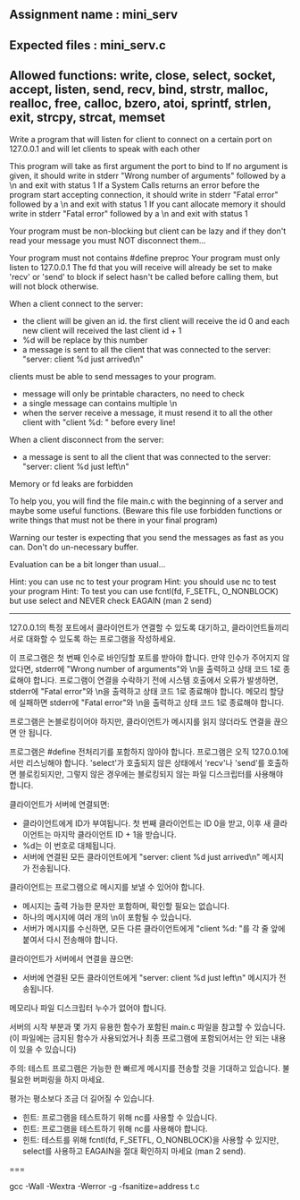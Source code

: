 Assignment name  : mini_serv
--------------------------------------------------------------------------------
Expected files   : mini_serv.c
--------------------------------------------------------------------------------
Allowed functions: write, close, select, socket, accept, listen, send, recv, bind, strstr, malloc, realloc, free, calloc, bzero, atoi, sprintf, strlen, exit, strcpy, strcat, memset
--------------------------------------------------------------------------------

Write a program that will listen for client to connect on a certain port on 127.0.0.1 and will let clients to speak with each other

This program will take as first argument the port to bind to
If no argument is given, it should write in stderr "Wrong number of arguments" followed by a \n and exit with status 1
If a System Calls returns an error before the program start accepting connection, it should write in stderr "Fatal error" followed by a \n and exit with status 1
If you cant allocate memory it should write in stderr "Fatal error" followed by a \n and exit with status 1

Your program must be non-blocking but client can be lazy and if they don't read your message you must NOT disconnect them...

Your program must not contains #define preproc
Your program must only listen to 127.0.0.1
The fd that you will receive will already be set to make 'recv' or 'send' to block if select hasn't be called before calling them, but will not block otherwise. 

When a client connect to the server:
- the client will be given an id. the first client will receive the id 0 and each new client will received the last client id + 1
- %d will be replace by this number
- a message is sent to all the client that was connected to the server: "server: client %d just arrived\n"

clients must be able to send messages to your program.
- message will only be printable characters, no need to check
- a single message can contains multiple \n
- when the server receive a message, it must resend it to all the other client with "client %d: " before every line!

When a client disconnect from the server:
- a message is sent to all the client that was connected to the server: "server: client %d just left\n"

Memory or fd leaks are forbidden

To help you, you will find the file main.c with the beginning of a server and maybe some useful functions. (Beware this file use forbidden functions or write things that must not be there in your final program)

Warning our tester is expecting that you send the messages as fast as you can. Don't do un-necessary buffer.

Evaluation can be a bit longer than usual...

Hint: you can use nc to test your program
Hint: you should use nc to test your program
Hint: To test you can use fcntl(fd, F_SETFL, O_NONBLOCK) but use select and NEVER check EAGAIN (man 2 send)

---

127.0.0.1의 특정 포트에서 클라이언트가 연결할 수 있도록 대기하고, 클라이언트들끼리 서로 대화할 수 있도록 하는 프로그램을 작성하세요.

이 프로그램은 첫 번째 인수로 바인딩할 포트를 받아야 합니다.
만약 인수가 주어지지 않았다면, stderr에 "Wrong number of arguments"와 \n을 출력하고 상태 코드 1로 종료해야 합니다.
프로그램이 연결을 수락하기 전에 시스템 호출에서 오류가 발생하면, stderr에 "Fatal error"와 \n을 출력하고 상태 코드 1로 종료해야 합니다.
메모리 할당에 실패하면 stderr에 "Fatal error"와 \n을 출력하고 상태 코드 1로 종료해야 합니다.

프로그램은 논블로킹이어야 하지만, 클라이언트가 메시지를 읽지 않더라도 연결을 끊으면 안 됩니다.

프로그램은 #define 전처리기를 포함하지 않아야 합니다.
프로그램은 오직 127.0.0.1에서만 리스닝해야 합니다.
'select'가 호출되지 않은 상태에서 'recv'나 'send'를 호출하면 블로킹되지만, 그렇지 않은 경우에는 블로킹되지 않는 파일 디스크립터를 사용해야 합니다.

클라이언트가 서버에 연결되면:
- 클라이언트에게 ID가 부여됩니다. 첫 번째 클라이언트는 ID 0을 받고, 이후 새 클라이언트는 마지막 클라이언트 ID + 1을 받습니다.
- %d는 이 번호로 대체됩니다.
- 서버에 연결된 모든 클라이언트에게 "server: client %d just arrived\n" 메시지가 전송됩니다.

클라이언트는 프로그램으로 메시지를 보낼 수 있어야 합니다.
- 메시지는 출력 가능한 문자만 포함하며, 확인할 필요는 없습니다.
- 하나의 메시지에 여러 개의 \n이 포함될 수 있습니다.
- 서버가 메시지를 수신하면, 모든 다른 클라이언트에게 "client %d: "를 각 줄 앞에 붙여서 다시 전송해야 합니다.

클라이언트가 서버에서 연결을 끊으면:
- 서버에 연결된 모든 클라이언트에게 "server: client %d just left\n" 메시지가 전송됩니다.

메모리나 파일 디스크립터 누수가 없어야 합니다.

서버의 시작 부분과 몇 가지 유용한 함수가 포함된 main.c 파일을 참고할 수 있습니다. (이 파일에는 금지된 함수가 사용되었거나 최종 프로그램에 포함되어서는 안 되는 내용이 있을 수 있습니다)

주의: 테스트 프로그램은 가능한 한 빠르게 메시지를 전송할 것을 기대하고 있습니다. 불필요한 버퍼링을 하지 마세요.

평가는 평소보다 조금 더 길어질 수 있습니다.

- 힌트: 프로그램을 테스트하기 위해 nc를 사용할 수 있습니다.
- 힌트: 프로그램을 테스트하기 위해 nc를 사용해야 합니다.
- 힌트: 테스트를 위해 fcntl(fd, F_SETFL, O_NONBLOCK)을 사용할 수 있지만, select를 사용하고 EAGAIN을 절대 확인하지 마세요 (man 2 send).

===

gcc -Wall -Wextra -Werror -g -fsanitize=address t.c
